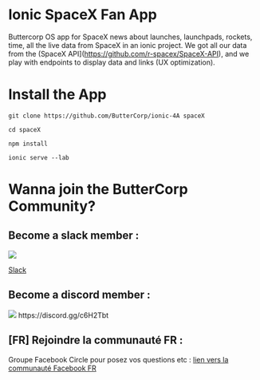 # Ionic SpaceX Fan App  
Buttercorp OS app for SpaceX news about launches, launchpads, rockets, time, all the live data from SpaceX in an ionic project. 
We got all our data from the (SpaceX API](https://github.com/r-spacex/SpaceX-API), and we play with endpoints to display data and links (UX optimization).



# Install the App
```` git clone https://github.com/ButterCorp/ionic-4A spaceX ````

```` cd spaceX ````

```` npm install ````

```` ionic serve --lab ````

# Wanna join the ButterCorp Community? 

## Become a slack member : 

<img src="https://png.icons8.com/dusk/50/000000/slack.png">

[Slack](https://join.slack.com/t/esgi-lalampe/shared_invite/enQtMzgzMzQ2NTcyNDM4LThhNzU3MGI3MzE2NWNiMGZlMDU2Y2VhMzU1MzdjNDFjNzY3N2Q1OTgwNDRmYmM2NjJjMDIxMzdmNTI2MjI1MGY)

## Become a discord member :
<img src="https://png.icons8.com/nolan/50/000000/discord-logo.png">
https://discord.gg/c6H2Tbt

## [FR] Rejoindre la communauté FR :

Groupe Facebook Circle pour posez vos questions etc :
[lien vers la communauté Facebook FR](https://www.facebook.com/groups/DevCParis/)
